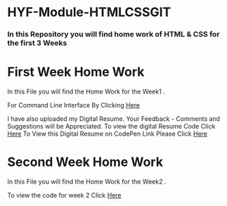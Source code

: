 # HYF-Module-HTMLCSSGIT
<h3> In this Repository you will find home work of  HTML & CSS for the first 3 Weeks

<h1> First Week Home Work </h1>
In this File you will find the Home Work for the Week1 .


For Command Line Interface 
By Clicking <a href="https://arsalanamanat.github.io/HYF-Module-HTMLCSSGIT/Week1/Commandlineanswers.txt">Here</a>

I have also uploaded my Digital Resume. Your Feedback - Comments and Suggestions will be Appreciated.
To view the digital Resume Code Click <a href="https://arsalanamanat.github.io/HYF-Module-HTMLCSSGIT/Week1/resume1.html">Here</a>
To View this Digital Resume on CodePen Link Please Click <a href="https://codepen.io/arsalan-amanat/project/full/Zmqobb">Here</a>



<h1> Second Week Home Work </h1>
In this File you will find the Home Work for the Week2 .



To view the code for week 2 Click <a href="https://arsalanamanat.github.io/HYF-Module-HTMLCSSGIT/Week2/index.html">Here</a>

